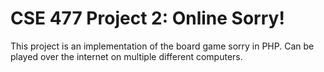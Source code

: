 # CSE 477 Project 2: Online Sorry!

This project is an implementation of the board game sorry in PHP. Can be played over the internet on multiple different computers.